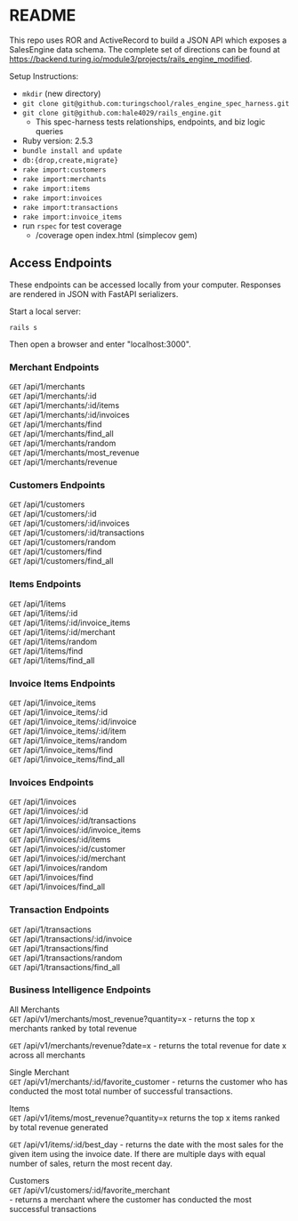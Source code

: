 # README

This repo uses ROR and ActiveRecord to build a JSON API which exposes a SalesEngine data schema. The complete set of directions can be found at https://backend.turing.io/module3/projects/rails_engine_modified.

Setup Instructions:

 - `mkdir` (new directory)
 - `git clone git@github.com:turingschool/rales_engine_spec_harness.git`
 - `git clone git@github.com:hale4029/rails_engine.git`
   - This spec-harness tests relationships, endpoints, and biz logic queries
 - Ruby version: 2.5.3
 - `bundle install and update`
 - `db:{drop,create,migrate}`
 - `rake import:customers`
 - `rake import:merchants`
 - `rake import:items`
 - `rake import:invoices`
 - `rake import:transactions`
 - `rake import:invoice_items`
 - run `rspec` for test coverage
    - /coverage open index.html (simplecov gem)
 
 ## Access Endpoints

These endpoints can be accessed locally from your computer. Responses are rendered in JSON with FastAPI serializers.

Start a local server:

`rails s`


Then open a browser and enter "localhost:3000".

### Merchant Endpoints

  `GET` /api/1/merchants<br/>
  `GET` /api/1/merchants/:id<br/>
  `GET` /api/1/merchants/:id/items<br/>
  `GET` /api/1/merchants/:id/invoices<br/>
  `GET` /api/1/merchants/find<br/>
  `GET` /api/1/merchants/find_all<br/>
  `GET` /api/1/merchants/random<br/>
  `GET` /api/1/merchants/most_revenue<br/>
  `GET` /api/1/merchants/revenue<br/>

  ### Customers Endpoints

  `GET` /api/1/customers<br/>
  `GET` /api/1/customers/:id<br/>
  `GET` /api/1/customers/:id/invoices<br/>
  `GET` /api/1/customers/:id/transactions<br/>
  `GET` /api/1/customers/random<br/>
  `GET` /api/1/customers/find<br/>
  `GET` /api/1/customers/find_all<br/>

  ### Items Endpoints

  `GET` /api/1/items<br/>
  `GET` /api/1/items/:id<br/>
  `GET` /api/1/items/:id/invoice_items<br/>
  `GET` /api/1/items/:id/merchant<br/>
  `GET` /api/1/items/random<br/>
  `GET` /api/1/items/find<br/>
  `GET` /api/1/items/find_all<br/>

  ### Invoice Items Endpoints

  `GET` /api/1/invoice_items<br/>
  `GET` /api/1/invoice_items/:id<br/>
  `GET` /api/1/invoice_items/:id/invoice<br/>
  `GET` /api/1/invoice_items/:id/item<br/>
  `GET` /api/1/invoice_items/random<br/>
  `GET` /api/1/invoice_items/find<br/>
  `GET` /api/1/invoice_items/find_all<br/>

  ### Invoices Endpoints

  `GET` /api/1/invoices<br/>
  `GET` /api/1/invoices/:id<br/>
  `GET` /api/1/invoices/:id/transactions<br/>
  `GET` /api/1/invoices/:id/invoice_items<br/>
  `GET` /api/1/invoices/:id/items<br/>
  `GET` /api/1/invoices/:id/customer<br/>
  `GET` /api/1/invoices/:id/merchant<br/>
  `GET` /api/1/invoices/random<br/>
  `GET` /api/1/invoices/find<br/>
  `GET` /api/1/invoices/find_all<br/>

  ### Transaction Endpoints

  `GET` /api/1/transactions<br/>
  `GET` /api/1/transactions/:id/invoice<br/>
  `GET` /api/1/transactions/find<br/>
  `GET` /api/1/transactions/random<br/>
  `GET` /api/1/transactions/find_all<br/>


  ### Business Intelligence Endpoints

   All Merchants  
   `GET` /api/v1/merchants/most_revenue?quantity=x 
        - returns the top x merchants ranked by total revenue
        
   `GET` /api/v1/merchants/revenue?date=x 
        - returns the total revenue for date x across all merchants

   Single Merchant  
   `GET` /api/v1/merchants/:id/favorite_customer 
        - returns the customer who has conducted the most total number of successful    transactions.

   Items  
   `GET` /api/v1/items/most_revenue?quantity=x returns the top x items ranked by total revenue generated  

   `GET` /api/v1/items/:id/best_day 
         - returns the date with the most sales for the given item using the invoice date. If there are multiple days with equal number of sales, return the most recent day.

   Customers  
   `GET` /api/v1/customers/:id/favorite_merchant  
        - returns a merchant where the customer has conducted the most successful transactions

    
 
